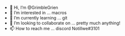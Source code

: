 - 👋 Hi, I’m @GrimbleGrien
- 👀 I’m interested in ... macros
- 🌱 I’m currently learning ... git
- 💞️ I’m looking to collaborate on ... pretty much anything!
- 📫 How to reach me ... discord Notillwe#3101

<!---
GrimbleGrien/GrimbleGrien is a ✨ special ✨ repository because its `README.md` (this file) appears on your GitHub profile.
You can click the Preview link to take a look at your changes.
--->
